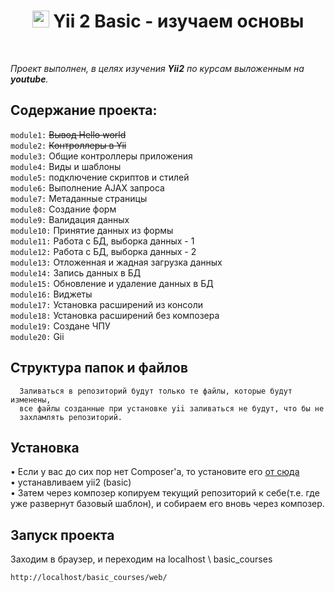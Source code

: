 <p align="center">
    <h1 align="center">
        <img src="https://avatars0.githubusercontent.com/u/993323" height="27px">
         Yii 2 Basic - изучаем основы
    </h1>
    <br>
</p>

*Проект выполнен, в целях изучения **Yii2** по курсам выложенным на **youtube**.*

Содержание проекта:
-------------------
`module1:` ~~Вывод Hello world~~ <br>
`module2:` ~~Контроллеры в Yii~~ <br>
`module3:` Общие контроллеры приложения <br>
`module4:` Виды и шаблоны <br>
`module5:` подключение скриптов и стилей <br>
`module6:` Выполнение AJAX запроса <br>
`module7:` Метаданные страницы <br>
`module8:` Создание форм <br>
`module9:` Валидация данных <br>
`module10:` Принятие данных из формы <br>
`module11:` Работа с БД, выборка данных - 1 <br>
`module12:` Работа с БД, выборка данных - 2 <br>
`module13:` Отложенная и жадная загрузка данных <br>
`module14:` Запись данных в БД <br>
`module15:` Обновление и удаление данных в БД <br>
`module16:` Виджеты <br>
`module17:` Установка расширений из консоли <br>
`module18:` Установка расширений без композера <br>
`module19:` Создане ЧПУ <br>
`module20:` Gii <br>


Структура папок и файлов
------------------------

      Заливаться в репозиторий будут только те файлы, которые будут изменены, 
      все файлы созданные при установке yii заливаться не будут, что бы не
      захламлять репозиторий.


Установка
---------

• Если у вас до сих пор нет Composer'a, то установите его 
[от сюда](http://getcomposer.org/)
<br>
• устанавливаем yii2 (basic)<br>
• Затем через композер копируем текущий репозиторий к себе(т.е. где уже 
развернут базовый шаблон), и собираем его вновь через композер.


Запуск проекта
--------------
Заходим в браузер, и переходим на localhost \ basic_courses

~~~
http://localhost/basic_courses/web/
~~~
